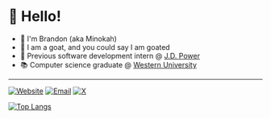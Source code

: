 # 👋 Hello!
- 🌸 I'm Brandon (aka Minokah)
- 🐐 I am a goat, and you could say I am goated
- 🚗 Previous software development intern @ [J.D. Power](https://canada.jdpower.com/)
- 📚 Computer science graduate @ [Western University](https://www.uwo.ca/)
---
[![Website](https://img.shields.io/badge/Website-006CFF?logo=safari&logoColor=fff)](http://minokah.github.io)
[![Email](https://img.shields.io/badge/Email-FC6D26?logo=gmail&logoColor=fff)](mailto:luu.brandon@hotmail.com)
[![X](https://img.shields.io/badge/X-%23000000.svg?logo=X&logoColor=white)](https://twitter.com/minokah_)

[![Top Langs](https://github-readme-stats.vercel.app/api/top-langs/?username=minokah&layout=compact)](https://github.com/minokah)
